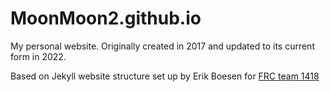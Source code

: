 # MoonMoon2.github.io
My personal website. Originally created in 2017 and updated to its current form in 2022.

Based on Jekyll website structure set up by Erik Boesen for [FRC team 1418](https://github.com/frc1418/frc1418.github.io)
